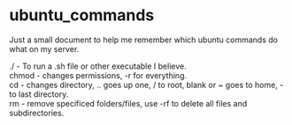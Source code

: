 # ubuntu_commands
Just a small document to help me remember which ubuntu commands do what on my server.

./ - To run a .sh file or other executable I believe.<br>
chmod - changes permissions, -r for everything. <br>
cd - changes directory, .. goes up one, / to root, blank or ~ goes to home, - to last directory. <br>
rm - remove specificed folders/files, use -rf to delete all files and subdirectories. <br>


